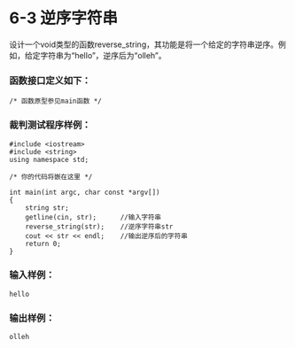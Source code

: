 # 6-3 逆序字符串
设计一个void类型的函数reverse_string，其功能是将一个给定的字符串逆序。例如，给定字符串为“hello”，逆序后为“olleh”。

### 函数接口定义如下：

    
    
    /* 函数原型参见main函数 */
    

### 裁判测试程序样例：

    
    
    #include <iostream>
    #include <string>
    using namespace std;
    
    /* 你的代码将嵌在这里 */
    
    int main(int argc, char const *argv[])
    {
        string str;
        getline(cin, str);		//输入字符串
        reverse_string(str); 	//逆序字符串str
        cout << str << endl;	//输出逆序后的字符串
        return 0;
    }
    

### 输入样例：

    
    
    hello
    

### 输出样例：

    
    
    olleh
    

